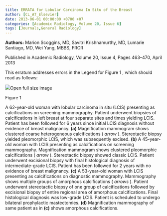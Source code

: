 ```yaml
---
title: ERRATA for Lobular Carcinoma In Situ of the Breast
author: [CL_AT_Elsevier]
date: 2013-06-01 00:00:00 +0700 +07
categories: [Academic Radiology, Volume 20, Issue 6]
tags: [Journals,General Radiology]
---
```

**Authors:** Marion Scoggins, MD, Savitri Krishnamurthy, MD, Lumarie Santiago, MD, Wei Yang, MBBS, FRCR

Published in Academic Radiology, Volume 20, Issue 4, Pages 463–470, April 2013

This erratum addresses errors in the Legend for  Figure 1 , which should read as follows:

![](https://d1niluoi1dd30v.cloudfront.net/10766332/S1076633213X00054/S1076633213001712/gr1.jpg?Signature=DFH2Ef9H3VOvokg4Zz-TKGur9BHjUUDV3V4CghSP5sUvhaAW%7EZD0Txbqp%7EBWtm6fPIOzKPGcqOeGph-2fp7G9yVW9AzVCaolluJlI0iaztmTOr%7EBOqKoPARJegPc8WUHtw6ZfrRnyoFXsBNMbckAFJX2Q9wZNaVgMUBtc8Fndw0_&Expires=1669575918&Key-Pair-Id=APKAICLNFGBCWWYGVIZQ)Open full size image

Figure 1


A 62-year-old woman with lobular carcinoma in situ (LCIS) presenting as calcifications on screening mammography. Patient underwent biopsies of calcifications in left breast at four separate sites and times yielding LCIS. Patient has been followed for 6 years since initial LCIS diagnosis without evidence of breast malignancy. **(a)** Magnification mammogram shows clustered coarse heterogeneous calcifications ( _arrow_ ). Stereotactic biopsy yielded pleomorphic LCIS, which was subsequently excised. **(b)** A 45-year-old woman with LCIS presenting as calcifications on screening mammography. Magnification mammogram shows clustered pleomorphic calcifications ( _arrow_ ). Stereotactic biopsy showed classic LCIS. Patient underwent excisional biopsy with final histological diagnosis of intermediate-grade LCIS. Patient has been followed for 2 years with no evidence of breast malignancy. **(c)** A 53-year-old woman with LCIS presenting as calcifications on diagnostic mammography. Mammography shows multiple groups of amorphous calcifications ( _arrows_ ). Patient underwent stereotactic biopsy of one group of calcifications followed by excisional biopsy of entire regional area of amorphous calcifications. Final histological diagnosis was low-grade LCIS. Patient is scheduled to undergo bilateral prophylactic mastectomies. **(d)** Magnification mammography of same patient as in **(c)** shows amorphous calcifications.